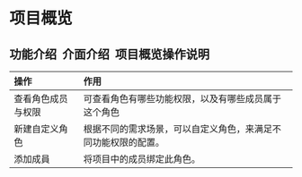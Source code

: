 # 项目概览

## 功能介绍      ‌ 介面介绍     ‌ 项目概览操作说明

| 操作 | 作用 |
| :--- | :--- |
| 查看角色成员与权限 | 可查看角色有哪些功能权限，以及有哪些成员属于这个角色 |
| 新建自定义角色 | 根据不同的需求场景，可以自定义角色，来满足不同功能权限的配置。 |
| 添加成員 | 将项目中的成员绑定此角色。 |

